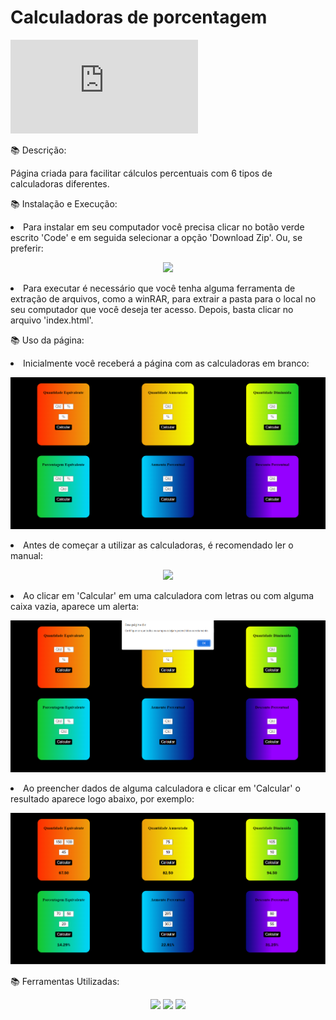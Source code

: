 # Calculadoras de porcentagem

![](https://img.shields.io/github/size/RaquelCCabral/porcentagem/index.html?style=flat)

<label> 📚 Descrição:

<p> Página criada para facilitar cálculos percentuais com 6 tipos de calculadoras diferentes.

<label> 📚 Instalação e Execução:

<li> Para instalar em seu computador você precisa clicar no botão verde escrito 'Code' e em seguida selecionar a opção 'Download Zip'. Ou, se preferir:
<p align = 'center'><a href="https://github.com/RaquelCCabral/porcentagem/archive/refs/heads/main.zip" target="_blank"><img src="https://img.shields.io/badge/-Download-%230077B5?style=for-the-badgelogoColor=white" target="_blank"></a>
<li> Para executar é necessário que você tenha alguma ferramenta de extração de arquivos, como a winRAR, para extrair a pasta para o local no seu computador
que você deseja ter acesso. Depois, basta clicar no arquivo 'index.html'.

<label> 📚 Uso da página: 

<li> Inicialmente você receberá a página com as calculadoras em branco:

<p><img src = 'imagens porcentagem/porcentagem vazia.png'>

<li> Antes de começar a utilizar as calculadoras, é recomendado ler o manual:

<p align = 'center'><a href="https://raw.githubusercontent.com/RaquelCCabral/porcentagem/main/manual.txt" target="_blank"><img src="https://img.shields.io/badge/-Manual-%230077B5?style=for-the-badgelogoColor=white" target="_blank"></a>

<li> Ao clicar em 'Calcular' em uma calculadora com letras ou com alguma caixa vazia, aparece um alerta:

<p><img src = 'imagens porcentagem/porcentagem alert.png'>

<li> Ao preencher dados de alguma calculadora e clicar em 'Calcular' o resultado aparece logo abaixo, por exemplo:

<p><img src = 'imagens porcentagem/porcentagem com dados.png'>

<label> 📚 Ferramentas Utilizadas:
<p align="center">
<img src="https://img.shields.io/badge/html5-%23E34F26.svg?style=for-the-badge&logo=html5&logoColor=white">
<img src="https://img.shields.io/badge/css3-%231572B6.svg?style=for-the-badge&logo=css3&logoColor=white">
<img src="https://img.shields.io/badge/javascript-%23323330.svg?style=for-the-badge&logo=javascript&logoColor=%23F7DF1E">
</p>

